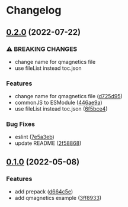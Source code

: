 # Changelog

## [0.2.0](https://github.com/cheminfo/jcamp-data-test/compare/v0.1.0...v0.2.0) (2022-07-22)


### ⚠ BREAKING CHANGES

* change name for qmagnetics file
* use fileList instead toc.json

### Features

* change name for qmagnetics file ([d725d95](https://github.com/cheminfo/jcamp-data-test/commit/d725d956c7d9585a0f7ac80293ea2ab9bd2f4fb3))
* commonJS to ESModule ([446ae9a](https://github.com/cheminfo/jcamp-data-test/commit/446ae9ae345e33d5d575ddec1708ccbf8e0a121e))
* use fileList instead toc.json ([6f5bce4](https://github.com/cheminfo/jcamp-data-test/commit/6f5bce4ee5feea6f5e714b4213a8f925c242bcc3))


### Bug Fixes

* eslint ([7e5a3eb](https://github.com/cheminfo/jcamp-data-test/commit/7e5a3eb7f361eea1b1de47b69f6ee80c01d4681a))
* update README ([2f58868](https://github.com/cheminfo/jcamp-data-test/commit/2f58868943fdbda1558f74f3a7c2bff1295368d0))

## [0.1.0](https://github.com/cheminfo/jcamp-data-test/compare/v0.0.5...v0.1.0) (2022-05-08)


### Features

* add prepack ([d664c5e](https://github.com/cheminfo/jcamp-data-test/commit/d664c5e7e1d0344a7fa4ccf007a7d6ad7c406ec9))
* add qmagnetics example ([3ff8933](https://github.com/cheminfo/jcamp-data-test/commit/3ff89335e7780785af7d5dbaec089d8b702b7074))
